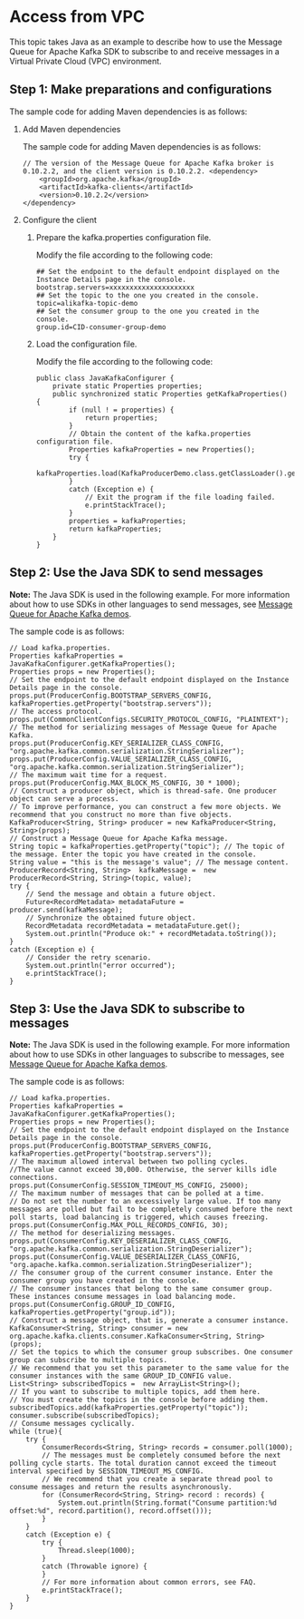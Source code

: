 # Access from VPC

This topic takes Java as an example to describe how to use the Message Queue for Apache Kafka SDK to subscribe to and receive messages in a Virtual Private Cloud \(VPC\) environment.

## Step 1: Make preparations and configurations

The sample code for adding Maven dependencies is as follows:

1.  Add Maven dependencies

    The sample code for adding Maven dependencies is as follows:

    ```
    // The version of the Message Queue for Apache Kafka broker is 0.10.2.2, and the client version is 0.10.2.2. <dependency>
        <groupId>org.apache.kafka</groupId>
        <artifactId>kafka-clients</artifactId>
        <version>0.10.2.2</version>
    </dependency>
    ```

2.  Configure the client
    1.  Prepare the kafka.properties configuration file.

        Modify the file according to the following code:

        ```
        ## Set the endpoint to the default endpoint displayed on the Instance Details page in the console. 
        bootstrap.servers=xxxxxxxxxxxxxxxxxxxxx 
        ## Set the topic to the one you created in the console. 
        topic=alikafka-topic-demo 
        ## Set the consumer group to the one you created in the console. 
        group.id=CID-consumer-group-demo
        ```

    2.  Load the configuration file.

        Modify the file according to the following code:

        ```
        public class JavaKafkaConfigurer {
            private static Properties properties;
            public synchronized static Properties getKafkaProperties() {
                if (null ! = properties) {
                    return properties;
                }
                // Obtain the content of the kafka.properties configuration file.
                Properties kafkaProperties = new Properties();
                try {
                    kafkaProperties.load(KafkaProducerDemo.class.getClassLoader().getResourceAsStream("kafka.properties"));
                }
                catch (Exception e) {
                    // Exit the program if the file loading failed.
                    e.printStackTrace();
                }
                properties = kafkaProperties;
                return kafkaProperties;
            }
        }
        ```


## Step 2: Use the Java SDK to send messages

**Note:** The Java SDK is used in the following example. For more information about how to use SDKs in other languages to send messages, see [Message Queue for Apache Kafka demos](https://github.com/AliwareMQ/aliware-kafka-demos/?spm=a2c4g.11186623.2.13.56e26972EpvyM9).

The sample code is as follows:

```
// Load kafka.properties.
Properties kafkaProperties =  JavaKafkaConfigurer.getKafkaProperties();
Properties props = new Properties();
// Set the endpoint to the default endpoint displayed on the Instance Details page in the console.
props.put(ProducerConfig.BOOTSTRAP_SERVERS_CONFIG, kafkaProperties.getProperty("bootstrap.servers"));
// The access protocol.
props.put(CommonClientConfigs.SECURITY_PROTOCOL_CONFIG, "PLAINTEXT");
// The method for serializing messages of Message Queue for Apache Kafka.
props.put(ProducerConfig.KEY_SERIALIZER_CLASS_CONFIG, "org.apache.kafka.common.serialization.StringSerializer");
props.put(ProducerConfig.VALUE_SERIALIZER_CLASS_CONFIG, "org.apache.kafka.common.serialization.StringSerializer");
// The maximum wait time for a request. 
props.put(ProducerConfig.MAX_BLOCK_MS_CONFIG, 30 * 1000);
// Construct a producer object, which is thread-safe. One producer object can serve a process.
// To improve performance, you can construct a few more objects. We recommend that you construct no more than five objects.
KafkaProducer<String, String> producer = new KafkaProducer<String, String>(props);
// Construct a Message Queue for Apache Kafka message.
String topic = kafkaProperties.getProperty("topic"); // The topic of the message. Enter the topic you have created in the console.
String value = "this is the message's value"; // The message content.
ProducerRecord<String, String>  kafkaMessage =  new ProducerRecord<String, String>(topic, value);
try {
    // Send the message and obtain a future object.
    Future<RecordMetadata> metadataFuture = producer.send(kafkaMessage);
    // Synchronize the obtained future object.
    RecordMetadata recordMetadata = metadataFuture.get();
    System.out.println("Produce ok:" + recordMetadata.toString());
}
catch (Exception e) {
    // Consider the retry scenario.
    System.out.println("error occurred");
    e.printStackTrace();
}
```

## Step 3: Use the Java SDK to subscribe to messages

**Note:** The Java SDK is used in the following example. For more information about how to use SDKs in other languages to subscribe to messages, see [Message Queue for Apache Kafka demos](https://github.com/AliwareMQ/aliware-kafka-demos/?spm=a2c4g.11186623.2.14.56e26972EpvyM9).

The sample code is as follows:

```
// Load kafka.properties.
Properties kafkaProperties =  JavaKafkaConfigurer.getKafkaProperties();
Properties props = new Properties();
// Set the endpoint to the default endpoint displayed on the Instance Details page in the console.
props.put(ProducerConfig.BOOTSTRAP_SERVERS_CONFIG, kafkaProperties.getProperty("bootstrap.servers"));
// The maximum allowed interval between two polling cycles.
//The value cannot exceed 30,000. Otherwise, the server kills idle connections.
props.put(ConsumerConfig.SESSION_TIMEOUT_MS_CONFIG, 25000);
// The maximum number of messages that can be polled at a time.
// Do not set the number to an excessively large value. If too many messages are polled but fail to be completely consumed before the next poll starts, load balancing is triggered, which causes freezing.
props.put(ConsumerConfig.MAX_POLL_RECORDS_CONFIG, 30);
// The method for deserializing messages.
props.put(ConsumerConfig.KEY_DESERIALIZER_CLASS_CONFIG, "org.apache.kafka.common.serialization.StringDeserializer");
props.put(ConsumerConfig.VALUE_DESERIALIZER_CLASS_CONFIG, "org.apache.kafka.common.serialization.StringDeserializer");
// The consumer group of the current consumer instance. Enter the consumer group you have created in the console.
// The consumer instances that belong to the same consumer group. These instances consume messages in load balancing mode.
props.put(ConsumerConfig.GROUP_ID_CONFIG, kafkaProperties.getProperty("group.id"));
// Construct a message object, that is, generate a consumer instance.
KafkaConsumer<String, String> consumer = new org.apache.kafka.clients.consumer.KafkaConsumer<String, String>(props);
// Set the topics to which the consumer group subscribes. One consumer group can subscribe to multiple topics.
// We recommend that you set this parameter to the same value for the consumer instances with the same GROUP_ID_CONFIG value.
List<String> subscribedTopics =  new ArrayList<String>();
// If you want to subscribe to multiple topics, add them here.
// You must create the topics in the console before adding them.
subscribedTopics.add(kafkaProperties.getProperty("topic"));
consumer.subscribe(subscribedTopics);
// Consume messages cyclically.
while (true){
    try {
        ConsumerRecords<String, String> records = consumer.poll(1000);
        // The messages must be completely consumed before the next polling cycle starts. The total duration cannot exceed the timeout interval specified by SESSION_TIMEOUT_MS_CONFIG.
        // We recommend that you create a separate thread pool to consume messages and return the results asynchronously.
        for (ConsumerRecord<String, String> record : records) {
            System.out.println(String.format("Consume partition:%d offset:%d", record.partition(), record.offset()));
        }
    }
    catch (Exception e) {
        try {
            Thread.sleep(1000);
        }
        catch (Throwable ignore) {
        }
        // For more information about common errors, see FAQ.
        e.printStackTrace();
    }
}
```

